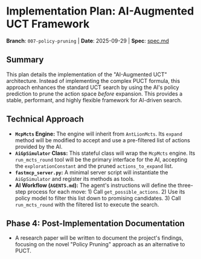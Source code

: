 # Implementation Plan: AI-Augmented UCT Framework

**Branch**: `007-policy-pruning` | **Date**: 2025-09-29 | **Spec**: [spec.md](./spec.md)

## Summary
This plan details the implementation of the "AI-Augmented UCT" architecture. Instead of implementing the complex PUCT formula, this approach enhances the standard UCT search by using the AI's policy prediction to prune the action space *before* expansion. This provides a stable, performant, and highly flexible framework for AI-driven search.

## Technical Approach

- **`McpMcts` Engine:** The engine will inherit from `AntLionMcts`. Its `expand` method will be modified to accept and use a pre-filtered list of actions provided by the AI.
- **`AiGpSimulator` Class:** This stateful class will wrap the `McpMcts` engine. Its `run_mcts_round` tool will be the primary interface for the AI, accepting the `explorationConstant` and the pruned `actions_to_expand` list.
- **`fastmcp_server.py`:** A minimal server script will instantiate the `AiGpSimulator` and register its methods as tools.
- **AI Workflow (`AGENTS.md`):** The agent's instructions will define the three-step process for each move: 1) Call `get_possible_actions`. 2) Use its policy model to filter this list down to promising candidates. 3) Call `run_mcts_round` with the filtered list to execute the search.

## Phase 4: Post-Implementation Documentation
- A research paper will be written to document the project's findings, focusing on the novel "Policy Pruning" approach as an alternative to PUCT.